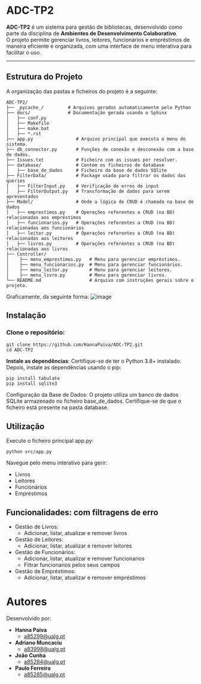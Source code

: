 # ADC-TP2

**ADC-TP2** é um sistema para gestão de bibliotecas, desenvolvido como parte da disciplina de **Ambientes de Desenvolvimento Colaborativo**.  
O projeto permite gerenciar livros, leitores, funcionários e empréstimos de maneira eficiente e organizada, com uma interface de menu interativa para facilitar o uso.

---

## Estrutura do Projeto

A organização das pastas e ficheiros do projeto é a seguinte:

```plaintext
ADC-TP2/
├── _pycache_/         # Arquivos gerados automaticamente pelo Python
├── docs/              # Documentação gerada usando o Sphinx
│   ├── conf.py
│   ├── Makefile
│   ├── make.bat
│   ├── *.rst
├── app.py                # Arquivo principal que executa o menu do sistema.
├── db_connector.py       # Funções de conexão e desconexão com a base de dados.
├── Issues.txt            # Ficheiro com as issues por resolver.
├── database/             # Contém os ficheiros de database
│   ├── base_de_dados     # Ficheiro da base de dados SQlite
├── FilterData/           # Package usada para filtrar os dados das queries
│   ├── FilterInput.py    # Verificação de erros de input 
│   ├── FilterOutput.py   # Transformação de dados para serem apresentados
├── Model/                # Onde a lógica de CRUD é chamada na base de dados
│   ├── emprestimos.py    # Operações referentes a CRUD (na BD) relacionadas aos empréstimos 
│   ├── funcionarios.py   # Operações referentes a CRUD (na BD) relacionadas aos funcionários
│   ├── leitor.py         # Operações referentes a CRUD (na BD) relacionadas aos leitores
│   ├── livros.py         # Operações referentes a CRUD (na BD) relacionadas aos livros
├── Controller/    
│    ├── menu_emprestimos.py   # Menu para gerenciar empréstimos.
│    ├── menu_funcionarios.py  # Menu para gerenciar funcionários.
│    ├── menu_leitor.py        # Menu para gerenciar leitores.
│    ├── menu_livro.py         # Menu para gerenciar livros.     
└── README.md                  # Arquivo com instruções gerais sobre o projeto.
```
Graficamente, da seguinte forma:
![image](https://github.com/user-attachments/assets/49b03353-8bd5-4a82-ac55-f5b4a9e57ba1)
## Instalação
### Clone o repositório:
```
git clone https://github.com/HannaPaiva/ADC-TP2.git
cd ADC-TP2
```
**Instale as dependências**: Certifique-se de ter o Python 3.8+ instalado. Depois, instale as dependências usando o pip:

```
pip install tabulate
pip install sqlite3
```

Configuração da Base de Dados: O projeto utiliza um banco de dados SQLite armazenado no ficheiro base_de_dados. Certifique-se de que o ficheiro está presente na pasta database.

## Utilização
Execute o ficheiro principal app.py:

```
python src/app.py
```

Navegue pelo menu interativo para gerir:

- Livros
- Leitores
- Funcionários
- Empréstimos


## Funcionalidades: com filtragens de erro
- Gestão de Livros:
  - Adicionar, listar, atualizar e remover livros
- Gestão de Leitores:
  - Adicionar, listar, atualizar e remover leitores
- Gestão de Funcionários:
  - Adicionar, listar, atualizar e remover funcionarios
  - Filtrar funcionarios pelos seus campos
- Gestão de Empréstimos:
  - Adicionar, listar, atualizar e remover empréstimos
 
# Autores

Desenvolvido por:
- **Hanna Paiva**
  - a85299@ualg.pt
- **Adriano Muncaciu**
  - a83998@ualg.pt
- **João Cunha**
  - a85284@ualg.pt
- **Paulo Ferreira**
  - a85285@ualg.pt
